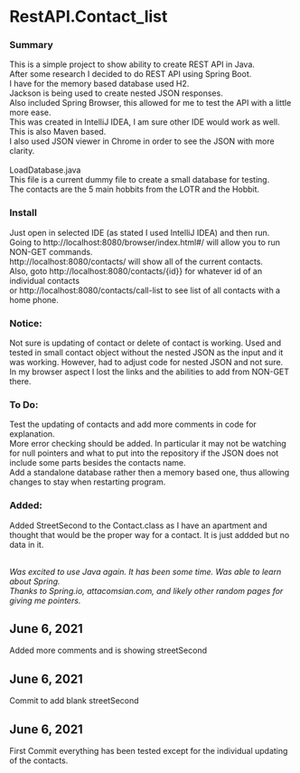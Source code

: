 # RestAPI.Contact_list
<h3>Summary</h3>
This is a simple project to show ability to create REST API in Java.<br/>
After some research I decided to do REST API using Spring Boot.<br/>
I have for the memory based database used H2.<br/>
Jackson is being used to create nested JSON responses.<br/>
Also included Spring Browser, this allowed for me to test the API with a little more ease.<br/>
This was created in IntelliJ IDEA, I am sure other IDE would work as well.<br/>
This is also Maven based.<br/>
I also used JSON viewer in Chrome in order to see the JSON with more clarity. 
<br/>
<br/>
LoadDatabase.java <br/>
This file is a current dummy file to create a small database for testing. <br/>The contacts are the 5 main hobbits from the LOTR and the Hobbit.

<h3>Install</h3>
Just open in selected IDE (as stated I used IntelliJ IDEA) and then run. <br/>
Going to http://localhost:8080/browser/index.html#/ will allow you to run NON-GET commands.<br/>
http://localhost:8080/contacts/ will show all of the current contacts. <br/>
Also, goto http://localhost:8080/contacts/{id}} for whatever id of an individual contacts <br/>
or http://localhost:8080/contacts/call-list to see list of all contacts with a home phone.

<h3>Notice:</h3>
Not sure is updating of contact or delete of contact is working. 
Used and tested in small contact object without the nested JSON as the input and it was working. However, had to adjust code for nested JSON and not sure.<br/>
In my browser aspect I lost the links and the abilities to add from NON-GET there.
<h3>To Do:</h3>
Test the updating of contacts and add more comments in code for explanation.<br/>
More error checking should be added. In particular it may not be watching for null pointers and what to put into the repository if the JSON does not include some parts besides the contacts name.<br/>
Add a standalone database rather then a memory based one, thus allowing changes to stay when restarting program.


<h3>Added:</h3>
Added StreetSecond to the Contact.class as I have an apartment and thought that would be the proper way for a contact. It is just addded but no data in it.<br/><br/>

<i>Was excited to use Java again. It has been some time. Was able to learn about Spring.</i><br/>
<i>Thanks to Spring.io, attacomsian.com, and likely other random pages for giving me pointers.</i>

<h2>June 6, 2021</h2>
Added more comments and is showing streetSecond
<h2>June 6, 2021</h2>
Commit to add blank streetSecond

<h2>June 6, 2021</h2>
First Commit everything has been tested except for the individual updating of the contacts.
